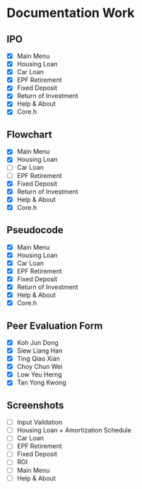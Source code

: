 # Documentation Work

## IPO

- [x] Main Menu
- [x] Housing Loan
- [x] Car Loan
- [x] EPF Retirement
- [x] Fixed Deposit
- [x] Return of Investment
- [x] Help & About
- [x] Core.h

## Flowchart

- [x] Main Menu
- [x] Housing Loan
- [ ] Car Loan
- [ ] EPF Retirement
- [x] Fixed Deposit
- [x] Return of Investment
- [x] Help & About
- [x] Core.h

## Pseudocode

- [x] Main Menu
- [x] Housing Loan
- [x] Car Loan
- [x] EPF Retirement
- [x] Fixed Deposit
- [x] Return of Investment
- [x] Help & About
- [x] Core.h

## Peer Evaluation Form

- [x] Koh Jun Dong
- [x] Siew Liang Han
- [x] Ting Qiao Xian
- [x] Choy Chun Wei
- [x] Low Yeu Herng
- [x] Tan Yong Kwong

## Screenshots

- [ ] Input Validation
- [ ] Housing Loan + Amortization Schedule
- [ ] Car Loan
- [ ] EPF Retirement
- [ ] Fixed Deposit
- [ ] ROI
- [ ] Main Menu
- [ ] Help & About